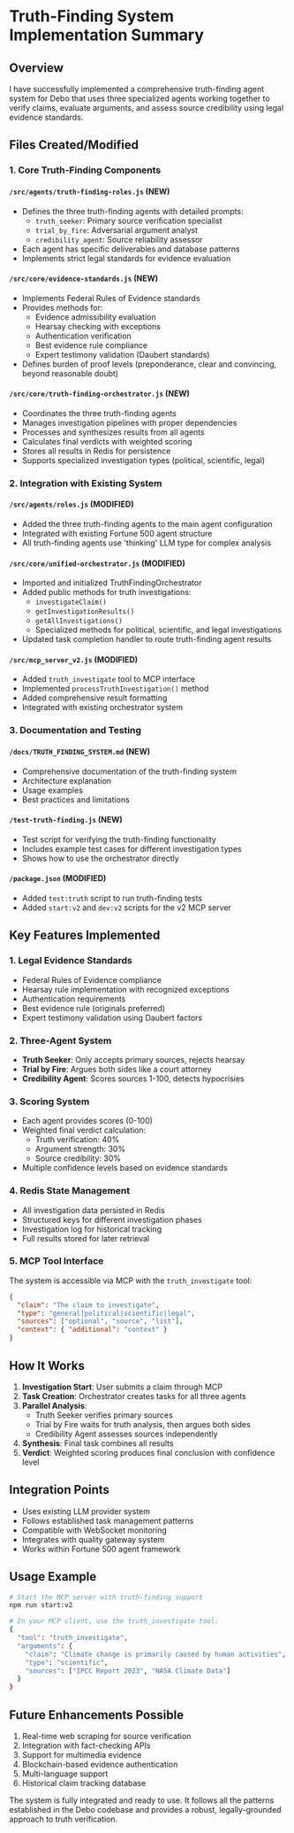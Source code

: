 # Truth-Finding System Implementation Summary

## Overview
I have successfully implemented a comprehensive truth-finding agent system for Debo that uses three specialized agents working together to verify claims, evaluate arguments, and assess source credibility using legal evidence standards.

## Files Created/Modified

### 1. Core Truth-Finding Components

#### `/src/agents/truth-finding-roles.js` (NEW)
- Defines the three truth-finding agents with detailed prompts:
  - `truth_seeker`: Primary source verification specialist
  - `trial_by_fire`: Adversarial argument analyst
  - `credibility_agent`: Source reliability assessor
- Each agent has specific deliverables and database patterns
- Implements strict legal standards for evidence evaluation

#### `/src/core/evidence-standards.js` (NEW)
- Implements Federal Rules of Evidence standards
- Provides methods for:
  - Evidence admissibility evaluation
  - Hearsay checking with exceptions
  - Authentication verification
  - Best evidence rule compliance
  - Expert testimony validation (Daubert standards)
- Defines burden of proof levels (preponderance, clear and convincing, beyond reasonable doubt)

#### `/src/core/truth-finding-orchestrator.js` (NEW)
- Coordinates the three truth-finding agents
- Manages investigation pipelines with proper dependencies
- Processes and synthesizes results from all agents
- Calculates final verdicts with weighted scoring
- Stores all results in Redis for persistence
- Supports specialized investigation types (political, scientific, legal)

### 2. Integration with Existing System

#### `/src/agents/roles.js` (MODIFIED)
- Added the three truth-finding agents to the main agent configuration
- Integrated with existing Fortune 500 agent structure
- All truth-finding agents use 'thinking' LLM type for complex analysis

#### `/src/core/unified-orchestrator.js` (MODIFIED)
- Imported and initialized TruthFindingOrchestrator
- Added public methods for truth investigations:
  - `investigateClaim()`
  - `getInvestigationResults()`
  - `getAllInvestigations()`
  - Specialized methods for political, scientific, and legal investigations
- Updated task completion handler to route truth-finding agent results

#### `/src/mcp_server_v2.js` (MODIFIED)
- Added `truth_investigate` tool to MCP interface
- Implemented `processTruthInvestigation()` method
- Added comprehensive result formatting
- Integrated with existing orchestrator system

### 3. Documentation and Testing

#### `/docs/TRUTH_FINDING_SYSTEM.md` (NEW)
- Comprehensive documentation of the truth-finding system
- Architecture explanation
- Usage examples
- Best practices and limitations

#### `/test-truth-finding.js` (NEW)
- Test script for verifying the truth-finding functionality
- Includes example test cases for different investigation types
- Shows how to use the orchestrator directly

#### `/package.json` (MODIFIED)
- Added `test:truth` script to run truth-finding tests
- Added `start:v2` and `dev:v2` scripts for the v2 MCP server

## Key Features Implemented

### 1. Legal Evidence Standards
- Federal Rules of Evidence compliance
- Hearsay rule implementation with recognized exceptions
- Authentication requirements
- Best evidence rule (originals preferred)
- Expert testimony validation using Daubert factors

### 2. Three-Agent System
- **Truth Seeker**: Only accepts primary sources, rejects hearsay
- **Trial by Fire**: Argues both sides like a court attorney
- **Credibility Agent**: Scores sources 1-100, detects hypocrisies

### 3. Scoring System
- Each agent provides scores (0-100)
- Weighted final verdict calculation:
  - Truth verification: 40%
  - Argument strength: 30%
  - Source credibility: 30%
- Multiple confidence levels based on evidence standards

### 4. Redis State Management
- All investigation data persisted in Redis
- Structured keys for different investigation phases
- Investigation log for historical tracking
- Full results stored for later retrieval

### 5. MCP Tool Interface
The system is accessible via MCP with the `truth_investigate` tool:
```json
{
  "claim": "The claim to investigate",
  "type": "general|political|scientific|legal",
  "sources": ["optional", "source", "list"],
  "context": { "additional": "context" }
}
```

## How It Works

1. **Investigation Start**: User submits a claim through MCP
2. **Task Creation**: Orchestrator creates tasks for all three agents
3. **Parallel Analysis**: 
   - Truth Seeker verifies primary sources
   - Trial by Fire waits for truth analysis, then argues both sides
   - Credibility Agent assesses sources independently
4. **Synthesis**: Final task combines all results
5. **Verdict**: Weighted scoring produces final conclusion with confidence level

## Integration Points

- Uses existing LLM provider system
- Follows established task management patterns
- Compatible with WebSocket monitoring
- Integrates with quality gateway system
- Works within Fortune 500 agent framework

## Usage Example

```bash
# Start the MCP server with truth-finding support
npm run start:v2

# In your MCP client, use the truth_investigate tool:
{
  "tool": "truth_investigate",
  "arguments": {
    "claim": "Climate change is primarily caused by human activities",
    "type": "scientific",
    "sources": ["IPCC Report 2023", "NASA Climate Data"]
  }
}
```

## Future Enhancements Possible

1. Real-time web scraping for source verification
2. Integration with fact-checking APIs
3. Support for multimedia evidence
4. Blockchain-based evidence authentication
5. Multi-language support
6. Historical claim tracking database

The system is fully integrated and ready to use. It follows all the patterns established in the Debo codebase and provides a robust, legally-grounded approach to truth verification.